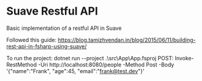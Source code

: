 # Suave Restful API
Basic implementation of a restful API in Suave

Followed this guide: https://blog.tamizhvendan.in/blog/2015/06/11/building-rest-api-in-fsharp-using-suave/

To run the project:
  dotnet run --project .\src\App\App.fsproj
POST:
  Invoke-RestMethod -Uri http://localhost:8080/people -Method Post -Body '{"name":"Frank", "age":45, "email":"frank@test.dev"}'
